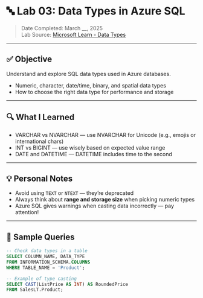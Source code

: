 # 🔤 Lab 03: Data Types in Azure SQL

> Date Completed: March __, 2025  
> Lab Source: [Microsoft Learn - Data Types](https://github.com/MicrosoftLearning/DP-900T00A-Azure-Data-Fundamentals)

---

## ✅ Objective

Understand and explore SQL data types used in Azure databases.

- Numeric, character, date/time, binary, and spatial data types
- How to choose the right data type for performance and storage

---

## 🔍 What I Learned

- VARCHAR vs NVARCHAR — use NVARCHAR for Unicode (e.g., emojis or international chars)
- INT vs BIGINT — use wisely based on expected value range
- DATE and DATETIME — DATETIME includes time to the second

---

## 💡 Personal Notes

- Avoid using `TEXT` or `NTEXT` — they’re deprecated
- Always think about **range and storage size** when picking numeric types
- Azure SQL gives warnings when casting data incorrectly — pay attention!

---

## 🧪 Sample Queries

```sql
-- Check data types in a table
SELECT COLUMN_NAME, DATA_TYPE
FROM INFORMATION_SCHEMA.COLUMNS
WHERE TABLE_NAME = 'Product';

-- Example of type casting
SELECT CAST(ListPrice AS INT) AS RoundedPrice
FROM SalesLT.Product;

